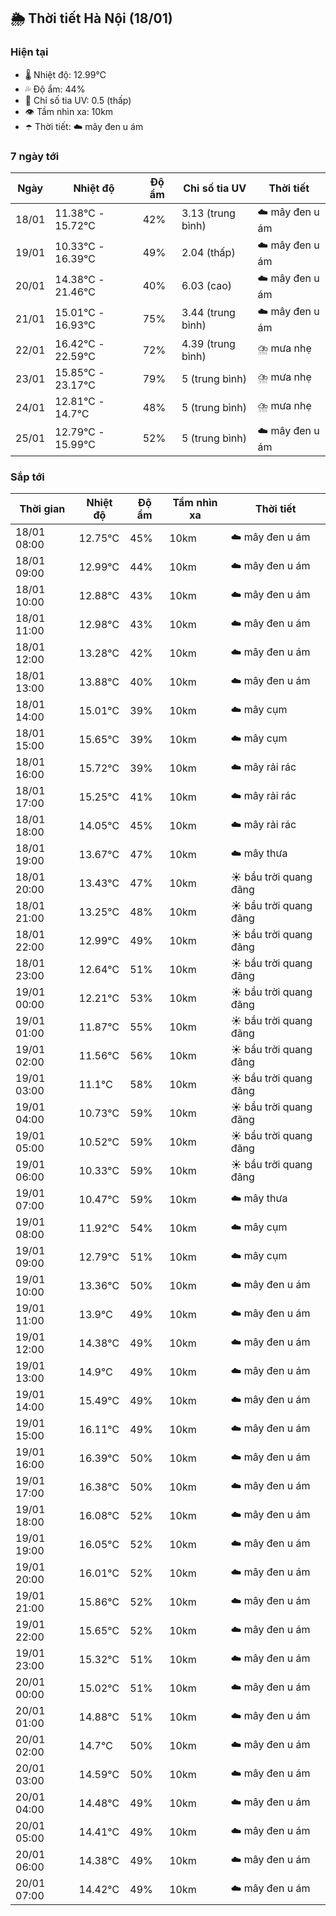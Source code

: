 ## 🌦️ Thời tiết Hà Nội (18/01)

### Hiện tại

- 🌡️ Nhiệt độ: 12.99℃
- 💦 Độ ẩm: 44%
- 🌟 Chỉ số tia UV: 0.5 (thấp)
- 👁️ Tầm nhìn xa: 10km
- ☂️ Thời tiết: ☁️ mây đen u ám

### 7 ngày tới

| Ngày | Nhiệt độ | Độ ẩm | Chỉ số tia UV | Thời tiết |
| --- | --- | --- | --- | --- |
| 18/01 | 11.38℃ - 15.72℃ | 42% | 3.13 (trung bình) | ☁️ mây đen u ám |
| 19/01 | 10.33℃ - 16.39℃ | 49% | 2.04 (thấp) | ☁️ mây đen u ám |
| 20/01 | 14.38℃ - 21.46℃ | 40% | 6.03 (cao) | ☁️ mây đen u ám |
| 21/01 | 15.01℃ - 16.93℃ | 75% | 3.44 (trung bình) | ☁️ mây đen u ám |
| 22/01 | 16.42℃ - 22.59℃ | 72% | 4.39 (trung bình) | ⛈️ mưa nhẹ |
| 23/01 | 15.85℃ - 23.17℃ | 79% | 5 (trung bình) | ⛈️ mưa nhẹ |
| 24/01 | 12.81℃ - 14.7℃ | 48% | 5 (trung bình) | ⛈️ mưa nhẹ |
| 25/01 | 12.79℃ - 15.99℃ | 52% | 5 (trung bình) | ☁️ mây đen u ám |

### Sắp tới

| Thời gian | Nhiệt độ | Độ ẩm | Tầm nhìn xa | Thời tiết |
| --- | --- | --- | --- | --- |
| 18/01 08:00 | 12.75℃ | 45% | 10km | ☁️ mây đen u ám |
| 18/01 09:00 | 12.99℃ | 44% | 10km | ☁️ mây đen u ám |
| 18/01 10:00 | 12.88℃ | 43% | 10km | ☁️ mây đen u ám |
| 18/01 11:00 | 12.98℃ | 43% | 10km | ☁️ mây đen u ám |
| 18/01 12:00 | 13.28℃ | 42% | 10km | ☁️ mây đen u ám |
| 18/01 13:00 | 13.88℃ | 40% | 10km | ☁️ mây đen u ám |
| 18/01 14:00 | 15.01℃ | 39% | 10km | ☁️ mây cụm |
| 18/01 15:00 | 15.65℃ | 39% | 10km | ☁️ mây cụm |
| 18/01 16:00 | 15.72℃ | 39% | 10km | ☁️ mây rải rác |
| 18/01 17:00 | 15.25℃ | 41% | 10km | ☁️ mây rải rác |
| 18/01 18:00 | 14.05℃ | 45% | 10km | ☁️ mây rải rác |
| 18/01 19:00 | 13.67℃ | 47% | 10km | ☁️ mây thưa |
| 18/01 20:00 | 13.43℃ | 47% | 10km | ☀️ bầu trời quang đãng |
| 18/01 21:00 | 13.25℃ | 48% | 10km | ☀️ bầu trời quang đãng |
| 18/01 22:00 | 12.99℃ | 49% | 10km | ☀️ bầu trời quang đãng |
| 18/01 23:00 | 12.64℃ | 51% | 10km | ☀️ bầu trời quang đãng |
| 19/01 00:00 | 12.21℃ | 53% | 10km | ☀️ bầu trời quang đãng |
| 19/01 01:00 | 11.87℃ | 55% | 10km | ☀️ bầu trời quang đãng |
| 19/01 02:00 | 11.56℃ | 56% | 10km | ☀️ bầu trời quang đãng |
| 19/01 03:00 | 11.1℃ | 58% | 10km | ☀️ bầu trời quang đãng |
| 19/01 04:00 | 10.73℃ | 59% | 10km | ☀️ bầu trời quang đãng |
| 19/01 05:00 | 10.52℃ | 59% | 10km | ☀️ bầu trời quang đãng |
| 19/01 06:00 | 10.33℃ | 59% | 10km | ☀️ bầu trời quang đãng |
| 19/01 07:00 | 10.47℃ | 59% | 10km | ☁️ mây thưa |
| 19/01 08:00 | 11.92℃ | 54% | 10km | ☁️ mây cụm |
| 19/01 09:00 | 12.79℃ | 51% | 10km | ☁️ mây cụm |
| 19/01 10:00 | 13.36℃ | 50% | 10km | ☁️ mây đen u ám |
| 19/01 11:00 | 13.9℃ | 49% | 10km | ☁️ mây đen u ám |
| 19/01 12:00 | 14.38℃ | 49% | 10km | ☁️ mây đen u ám |
| 19/01 13:00 | 14.9℃ | 49% | 10km | ☁️ mây đen u ám |
| 19/01 14:00 | 15.49℃ | 49% | 10km | ☁️ mây đen u ám |
| 19/01 15:00 | 16.11℃ | 49% | 10km | ☁️ mây đen u ám |
| 19/01 16:00 | 16.39℃ | 50% | 10km | ☁️ mây đen u ám |
| 19/01 17:00 | 16.38℃ | 50% | 10km | ☁️ mây đen u ám |
| 19/01 18:00 | 16.08℃ | 52% | 10km | ☁️ mây đen u ám |
| 19/01 19:00 | 16.05℃ | 52% | 10km | ☁️ mây đen u ám |
| 19/01 20:00 | 16.01℃ | 52% | 10km | ☁️ mây đen u ám |
| 19/01 21:00 | 15.86℃ | 52% | 10km | ☁️ mây đen u ám |
| 19/01 22:00 | 15.65℃ | 52% | 10km | ☁️ mây đen u ám |
| 19/01 23:00 | 15.32℃ | 51% | 10km | ☁️ mây đen u ám |
| 20/01 00:00 | 15.02℃ | 51% | 10km | ☁️ mây đen u ám |
| 20/01 01:00 | 14.88℃ | 51% | 10km | ☁️ mây đen u ám |
| 20/01 02:00 | 14.7℃ | 50% | 10km | ☁️ mây đen u ám |
| 20/01 03:00 | 14.59℃ | 50% | 10km | ☁️ mây đen u ám |
| 20/01 04:00 | 14.48℃ | 49% | 10km | ☁️ mây đen u ám |
| 20/01 05:00 | 14.41℃ | 49% | 10km | ☁️ mây đen u ám |
| 20/01 06:00 | 14.38℃ | 49% | 10km | ☁️ mây đen u ám |
| 20/01 07:00 | 14.42℃ | 49% | 10km | ☁️ mây đen u ám |
